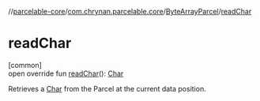 //[parcelable-core](../../../index.md)/[com.chrynan.parcelable.core](../index.md)/[ByteArrayParcel](index.md)/[readChar](read-char.md)

# readChar

[common]\
open override fun [readChar](read-char.md)(): [Char](https://kotlinlang.org/api/latest/jvm/stdlib/kotlin/-char/index.html)

Retrieves a [Char](https://kotlinlang.org/api/latest/jvm/stdlib/kotlin/-char/index.html) from the Parcel at the current data position.
